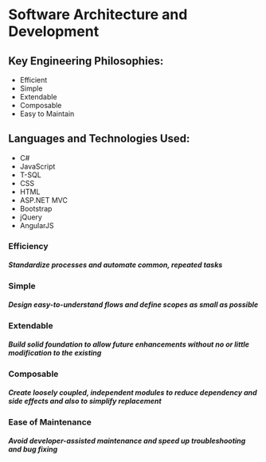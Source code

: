 # Software Architecture and Development

## Key Engineering Philosophies:
* Efficient
* Simple
* Extendable
* Composable
* Easy to Maintain

## Languages and Technologies Used:
* C#
* JavaScript
* T-SQL
* CSS
* HTML
* ASP.NET MVC
* Bootstrap
* jQuery
* AngularJS

### Efficiency
##### Standardize processes and automate common, repeated tasks

### Simple
##### Design easy-to-understand flows and define scopes as small as possible

### Extendable
##### Build solid foundation to allow future enhancements without no or little modification to the existing 

### Composable
##### Create loosely coupled, independent modules to reduce dependency and side effects and also to simplify replacement

### Ease of Maintenance
##### Avoid developer-assisted maintenance and speed up troubleshooting and bug fixing



